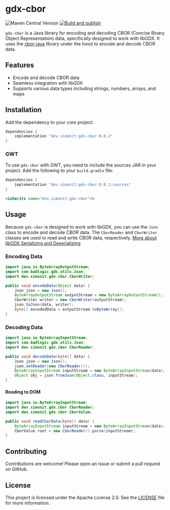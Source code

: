 # gdx-cbor

![Maven Central Version](https://img.shields.io/maven-central/v/dev.simonit/gdx-cbor)
[![Build and publish](https://github.com/SimonIT/gdx-cbor/actions/workflows/build-and-publish.yml/badge.svg)](https://github.com/SimonIT/gdx-cbor/actions/workflows/build-and-publish.yml)

`gdx-cbor` is a Java library for encoding and decoding CBOR (Concise Binary Object Representation) data, specifically designed to work with libGDX.
It uses the [cbor-java](https://github.com/cbor-java/cbor-java) library under the hood to encode and decode CBOR data.

## Features

- Encode and decode CBOR data
- Seamless integration with libGDX
- Supports various data types including strings, numbers, arrays, and maps

## Installation

Add the dependency to your core project:

```groovy
dependencies {
    implementation "dev.simonit:gdx-cbor:0.0.1"
}
```

### GWT

To use `gdx-cbor` with GWT, you need to include the sources JAR in your project. Add the following to your `build.gradle` file:

```groovy
dependencies {
    implementation "dev.simonit:gdx-cbor:0.0.1:sources"
}
```

```xml
<inherits name="dev.simonit.gdx-cbor"/>
```

## Usage

Because `gdx-cbor` is designed to work with libGDX, you can use the `Json` class to encode and decode CBOR data. The `CborReader` and `CborWriter` classes are used to read and write CBOR data, respectively. [More about libGDX Serializing and Deserializing](https://libgdx.com/wiki/utils/reading-and-writing-json)

### Encoding Data

```java
import java.io.ByteArrayOutputStream;
import com.badlogic.gdx.utils.Json;
import dev.simonit.gdx.cbor.CborWriter;

public void encodeData(Object data) {
	Json json = new Json();
	ByteArrayOutputStream outputStream = new ByteArrayOutputStream();
	CborWriter writer = new CborWriter(outputStream);
	json.toJson(data, writer);
	byte[] encodedData = outputStream.toByteArray();
}
```

### Decoding Data

```java
import java.io.ByteArrayInputStream;
import com.badlogic.gdx.utils.Json;
import dev.simonit.gdx.cbor.CborReader;

public void decodeData(byte[] data) {
	Json json = new Json();
	json.setReader(new CborReader());
	ByteArrayInputStream inputStream = new ByteArrayInputStream(data);
	Object obj = json.fromJson(Object.class, inputStream);
}
```

#### Reading to DOM

```java
import java.io.ByteArrayInputStream;
import dev.simonit.gdx.cbor.CborReader;
import dev.simonit.gdx.cbor.CborValue;

public void readCborData(byte[] data) {
	ByteArrayInputStream inputStream = new ByteArrayInputStream(data);
	CborValue root = new CborReader().parse(inputStream);
}
```

## Contributing

Contributions are welcome! Please open an issue or submit a pull request on GitHub.

## License

This project is licensed under the Apache License 2.0. See the [LICENSE](LICENSE) file for more information.

